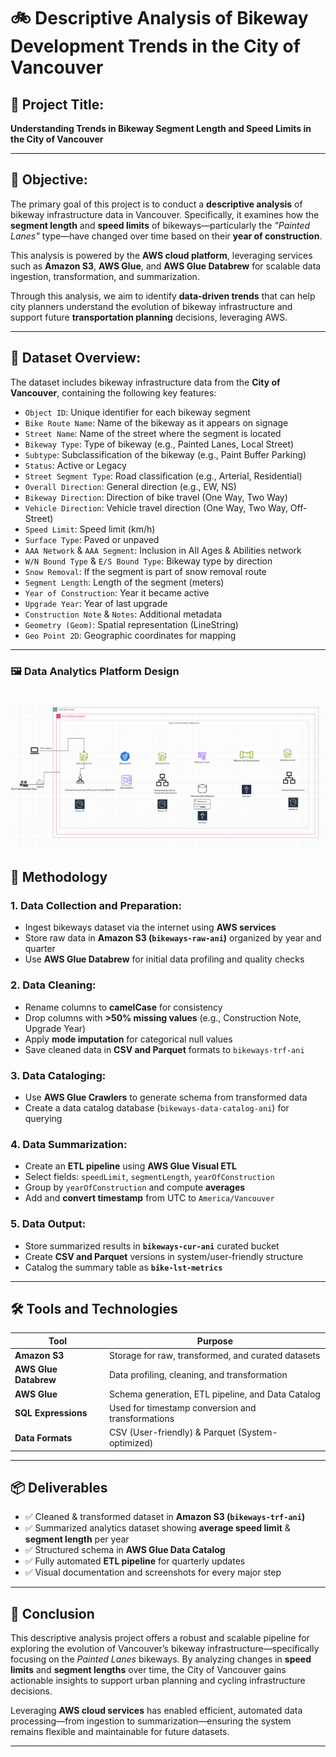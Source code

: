 # 🚲 Descriptive Analysis of Bikeway Development Trends in the City of Vancouver

## 📌 Project Title:
**Understanding Trends in Bikeway Segment Length and Speed Limits in the City of Vancouver**

---

## 🎯 Objective:
The primary goal of this project is to conduct a **descriptive analysis** of bikeway infrastructure data in Vancouver. Specifically, it examines how the **segment length** and **speed limits** of bikeways—particularly the *"Painted Lanes"* type—have changed over time based on their **year of construction**.

This analysis is powered by the **AWS cloud platform**, leveraging services such as **Amazon S3**, **AWS Glue**, and **AWS Glue Databrew** for scalable data ingestion, transformation, and summarization.

Through this analysis, we aim to identify **data-driven trends** that can help city planners understand the evolution of bikeway infrastructure and support future **transportation planning** decisions, leveraging AWS.

---

## 📂 Dataset Overview:
The dataset includes bikeway infrastructure data from the **City of Vancouver**, containing the following key features:

- `Object ID`: Unique identifier for each bikeway segment  
- `Bike Route Name`: Name of the bikeway as it appears on signage  
- `Street Name`: Name of the street where the segment is located  
- `Bikeway Type`: Type of bikeway (e.g., Painted Lanes, Local Street)  
- `Subtype`: Subclassification of the bikeway (e.g., Paint Buffer Parking)  
- `Status`: Active or Legacy  
- `Street Segment Type`: Road classification (e.g., Arterial, Residential)  
- `Overall Direction`: General direction (e.g., EW, NS)  
- `Bikeway Direction`: Direction of bike travel (One Way, Two Way)  
- `Vehicle Direction`: Vehicle travel direction (One Way, Two Way, Off-Street)  
- `Speed Limit`: Speed limit (km/h)  
- `Surface Type`: Paved or unpaved  
- `AAA Network` & `AAA Segment`: Inclusion in All Ages & Abilities network  
- `W/N Bound Type` & `E/S Bound Type`: Bikeway type by direction  
- `Snow Removal`: If the segment is part of snow removal route  
- `Segment Length`: Length of the segment (meters)  
- `Year of Construction`: Year it became active  
- `Upgrade Year`: Year of last upgrade  
- `Construction Note` & `Notes`: Additional metadata  
- `Geometry (Geom)`: Spatial representation (LineString)  
- `Geo Point 2D`: Geographic coordinates for mapping  

---
### 🖼️ Data Analytics Platform Design
![Data Analytics Platform](https://github.com/anish-lama/Cloud-Computing/blob/b0d1c8aa6b9610d960a8507c96b54c2f3b6a9f64/Images/DAP%20Design.png)
---

## 🧠 Methodology

### 1. Data Collection and Preparation:
- Ingest bikeways dataset via the internet using **AWS services**
- Store raw data in **Amazon S3 (`bikeways-raw-ani`)** organized by year and quarter
- Use **AWS Glue Databrew** for initial data profiling and quality checks

### 2. Data Cleaning:
- Rename columns to **camelCase** for consistency  
- Drop columns with **>50% missing values** (e.g., Construction Note, Upgrade Year)  
- Apply **mode imputation** for categorical null values  
- Save cleaned data in **CSV and Parquet** formats to `bikeways-trf-ani`

### 3. Data Cataloging:
- Use **AWS Glue Crawlers** to generate schema from transformed data
- Create a data catalog database (`bikeways-data-catalog-ani`) for querying

### 4. Data Summarization:
- Create an **ETL pipeline** using **AWS Glue Visual ETL**
- Select fields: `speedLimit`, `segmentLength`, `yearOfConstruction`
- Group by `yearOfConstruction` and compute **averages**
- Add and **convert timestamp** from UTC to `America/Vancouver`

### 5. Data Output:
- Store summarized results in **`bikeways-cur-ani`** curated bucket
- Create **CSV and Parquet** versions in system/user-friendly structure
- Catalog the summary table as **`bike-lst-metrics`**

---

## 🛠️ Tools and Technologies

| Tool | Purpose |
|------|---------|
| **Amazon S3** | Storage for raw, transformed, and curated datasets |
| **AWS Glue Databrew** | Data profiling, cleaning, and transformation |
| **AWS Glue** | Schema generation, ETL pipeline, and Data Catalog |
| **SQL Expressions** | Used for timestamp conversion and transformations |
| **Data Formats** | CSV (User-friendly) & Parquet (System-optimized) |

---

## 📦 Deliverables

- ✅ Cleaned & transformed dataset in **Amazon S3 (`bikeways-trf-ani`)**
- ✅ Summarized analytics dataset showing **average speed limit** & **segment length** per year
- ✅ Structured schema in **AWS Glue Data Catalog**
- ✅ Fully automated **ETL pipeline** for quarterly updates
- ✅ Visual documentation and screenshots for every major step

---

## 🧾 Conclusion

This descriptive analysis project offers a robust and scalable pipeline for exploring the evolution of Vancouver’s bikeway infrastructure—specifically focusing on the *Painted Lanes* bikeways. By analyzing changes in **speed limits** and **segment lengths** over time, the City of Vancouver gains actionable insights to support urban planning and cycling infrastructure decisions.

Leveraging **AWS cloud services** has enabled efficient, automated data processing—from ingestion to summarization—ensuring the system remains flexible and maintainable for future datasets.

---



